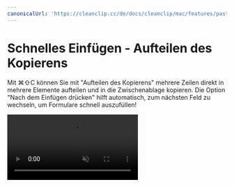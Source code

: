 ```yaml
---
canonicalUrl: 'https://cleanclip.cc/de/docs/cleanclip/mac/features/pastestack-split'
---
```


# Schnelles Einfügen - Aufteilen des Kopierens

Mit ⌘⇧C können Sie mit "Aufteilen des Kopierens" mehrere Zeilen direkt in mehrere Elemente aufteilen und in die Zwischenablage kopieren. Die Option "Nach dem Einfügen drücken" hilft automatisch, zum nächsten Feld zu wechseln, um Formulare schnell auszufüllen!

<video autoplay muted loop>
    <source src="/videos/pastestack-split.mp4" type="video/mp4">
    <iframe src="/videos/pastestack-split.mp4" scrolling="no" border="0" frameborder="0" allow="autoplay; encrypted-media" allowfullscreen></iframe>
</video>